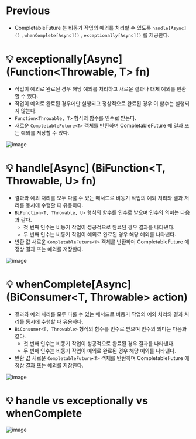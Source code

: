 # Previous

- CompletableFuture 는 비동기 작업의 예외를 처리할 수 있도록 `handle[Async]()` , `whenComplete[Async]()` , `exceptionally[Async]()` 를 제공한다.

# 💡 exceptionally[Async] (Function<Throwable, T> fn)

- 작업이 예외로 완료된 경우 해당 예외를 처리하고 새로운 결과나 대체 예외를 반환할 수 있다.
- 작업이 예외로 완료된 경우에만 실행되고 정상적으로 완료된 경우 이 함수는 실행되지 않는다.
- `Function<Throwable, T>` 형식의 함수를 인수로 받는다.
- 새로운 `CompletableFuture<T>` 객체를 반환하며 CompletableFuture 에 결과 또는 예외를 저장할 수 있다.

![image](https://github.com/shin-je-woo/TIL/assets/39439576/b32cc342-cc67-44bb-8c1f-2e00d6c6fbe2)

# 💡 handle[Async] (BiFunction<T, Throwable, U> fn)

- 결과와 예외 처리를 모두 다룰 수 있는 메서드로 비동기 작업의 예외 처리와 결과 처리를 동시에 수행할 때 유용하다.
- `BiFunction<T, Throwable, U>` 형식의 함수를 인수로 받으며 인수의 의미는 다음과 같다.
  - 첫 번째 인수는 비동기 작업이 성공적으로 완료된 경우 결과를 나타낸다.
  - 두 번째 인수는 비동기 작업이 예외로 완료된 경우 해당 예외를 나타낸다.
- 반환 값 새로운 `CompletableFuture<T>` 객체를 반환하며 CompletableFuture 에 정상 결과 또는 예외를 저장한다.

![image](https://github.com/shin-je-woo/TIL/assets/39439576/deb1363a-91d1-462c-aa1b-10eae9d49411)

# 💡 whenComplete[Async] (BiConsumer<T, Throwable> action)

- 결과와 예외 처리를 모두 다룰 수 있는 메서드로 비동기 작업의 예외 처리와 결과 처리를 동시에 수행할 때 유용하다.
- `BiConsumer<T, Throwable>` 형식의 함수를 인수로 받으며 인수의 의미는 다음과 같다.
  - 첫 번째 인수는 비동기 작업이 성공적으로 완료된 경우 결과를 나타낸다.
  - 두 번째 인수는 비동기 작업이 예외로 완료된 경우 해당 예외를 나타낸다.
- 반환 값 새로운 `CompletableFuture<T>` 객체를 반환하며 CompletableFuture 에 정상 결과 또는 예외를 저장한다.

![image](https://github.com/shin-je-woo/TIL/assets/39439576/8bb861c9-47ba-4bf5-aa00-60b3223e43f5)

# 💡 handle vs exceptionally vs whenComplete

![image](https://github.com/shin-je-woo/TIL/assets/39439576/d7a229db-08dc-4a39-bff6-a776e0c6ed36)
